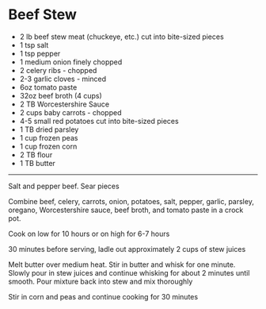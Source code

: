 # Beef Stew

 * 2 lb beef stew meat (chuckeye, etc.) cut into bite-sized pieces
 * 1 tsp salt
 * 1 tsp pepper
 * 1 medium onion finely chopped
 * 2 celery ribs - chopped
 * 2-3 garlic cloves - minced
 * 6oz tomato paste
 * 32oz beef broth (4 cups)
 * 2 TB Worcestershire Sauce
 * 2 cups baby carrots - chopped
 * 4-5 small red potatoes cut into bite-sized pieces
 * 1 TB dried parsley
 * 1 cup frozen peas
 * 1 cup frozen corn
 * 2 TB flour
 * 1 TB butter

----------

Salt and pepper beef. Sear pieces

Combine beef, celery, carrots, onion, potatoes, salt, pepper, garlic, parsley, oregano, Worcestershire sauce, beef broth, and tomato paste in a crock pot. 

Cook on low for 10 hours or on high for 6-7 hours

30 minutes before serving, ladle out approximately 2 cups of stew juices

Melt butter over medium heat. Stir in butter and whisk for one minute. Slowly pour in stew juices and continue whisking for about 2 minutes until smooth. Pour mixture back into stew and mix thoroughly

Stir in corn and peas and continue cooking for 30 minutes








